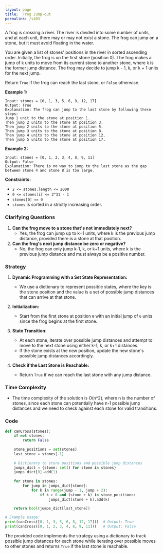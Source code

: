 ```yaml
---
layout: page
title:  Frog Jump-out
permalink: /s403
---
```


A frog is crossing a river. The river is divided into some number of units, and at each unit, there may or may not exist a stone. The frog can jump on a stone, but it must avoid floating in the water.

You are given a list of stones' positions in the river in sorted ascending order. Initially, the frog is on the first stone (position 0). The frog makes a jump of k units to move from its current stone to another stone, where k is the former jump distance. The frog may decide to jump k - 1, k, or k + 1 units for the next jump.

Return `True` if the frog can reach the last stone, or `False` otherwise.

**Example 1:**
```
Input: stones = [0, 1, 3, 5, 6, 8, 12, 17]
Output: True
Explanation: The frog can jump to the last stone by following these steps:
Jump 1 unit to the stone at position 1.
Then jump 2 units to the stone at position 3.
Then jump 2 units to the stone at position 5.
Then jump 3 units to the stone at position 8.
Then jump 4 units to the stone at position 12.
Then jump 5 units to the stone at position 17.
```

**Example 2:**
```
Input: stones = [0, 1, 2, 3, 4, 8, 9, 11]
Output: False
Explanation: There is no way to jump to the last stone as the gap between stone 4 and stone 8 is too large.
```

**Constraints:**
- `2 <= stones.length <= 2000`
- `0 <= stones[i] <= 2^31 - 1`
- `stones[0] == 0`
- `stones` is sorted in a strictly increasing order.

### Clarifying Questions
1. **Can the frog move to a stone that's not immediately next?**
   - Yes, the frog can jump up to k+1 units, where k is the previous jump distance, provided there is a stone at that position.
2. **Can the frog's next jump distance be zero or negative?**
   - No, the frog can only jump k-1, k, or k+1 units, where k is the previous jump distance and must always be a positive number.

### Strategy
1. **Dynamic Programming with a Set State Representation:**
   - We use a dictionary to represent possible states, where the key is the stone position and the value is a set of possible jump distances that can arrive at that stone.
   
2. **Initialization:**
   - Start from the first stone at position `0` with an initial jump of `0` units since the frog begins at the first stone.

3. **State Transition:**
   - At each stone, iterate over possible jump distances and attempt to move to the next stone using either k-1, k, or k+1 distances.
   - If the stone exists at the new position, update the new stone's possible jump distances accordingly.

4. **Check if the Last Stone is Reachable:**
   - Return `True` if we can reach the last stone with any jump distance.

### Time Complexity
- The time complexity of the solution is O(n^2), where n is the number of stones, since each stone can potentially have n-1 possible jump distances and we need to check against each stone for valid transitions.

### Code

```python
def canCross(stones):
    if not stones:
        return False
    
    stone_positions = set(stones)
    last_stone = stones[-1]
    
    # Dictionary to store positions and possible jump distances
    jumps_dict = {stone: set() for stone in stones}
    jumps_dict[0].add(1)
    
    for stone in stones:
        for jump in jumps_dict[stone]:
            for k in range(jump - 1, jump + 2):
                if k > 0 and (stone + k) in stone_positions:
                    jumps_dict[stone + k].add(k)
                    
    return bool(jumps_dict[last_stone])

# Example usage:
print(canCross([0, 1, 3, 5, 6, 8, 12, 17]))  # Output: True
print(canCross([0, 1, 2, 3, 4, 8, 9, 11]))   # Output: False
```

The provided code implements the strategy using a dictionary to track possible jump distances for each stone while iterating over possible moves to other stones and returns `True` if the last stone is reachable.